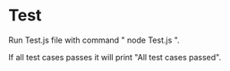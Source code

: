 # Test

Run Test.js file with command " node Test.js ".

If all test cases passes it will print "All test cases passed".